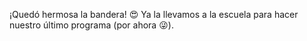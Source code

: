 ¡Quedó hermosa la bandera! :heart_eyes: Ya la llevamos a la escuela para hacer nuestro último programa (por ahora :stuck_out_tongue_winking_eye:).
